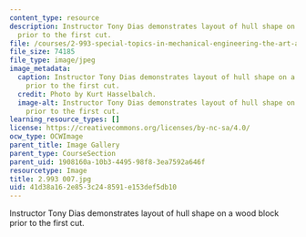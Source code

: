 ```yaml
---
content_type: resource
description: Instructor Tony Dias demonstrates layout of hull shape on a wood block
  prior to the first cut.
file: /courses/2-993-special-topics-in-mechanical-engineering-the-art-and-science-of-boat-design-january-iap-2007/41d38a162e853c248591e153def5db10_2993007.jpg
file_size: 74185
file_type: image/jpeg
image_metadata:
  caption: Instructor Tony Dias demonstrates layout of hull shape on a wood block
    prior to the first cut.
  credit: Photo by Kurt Hasselbalch.
  image-alt: Instructor Tony Dias demonstrates layout of hull shape on a wood block
    prior to the first cut.
learning_resource_types: []
license: https://creativecommons.org/licenses/by-nc-sa/4.0/
ocw_type: OCWImage
parent_title: Image Gallery
parent_type: CourseSection
parent_uid: 1908160a-10b3-4495-98f8-3ea7592a646f
resourcetype: Image
title: 2.993 007.jpg
uid: 41d38a16-2e85-3c24-8591-e153def5db10
---
```

Instructor Tony Dias demonstrates layout of hull shape on a wood block prior to the first cut.